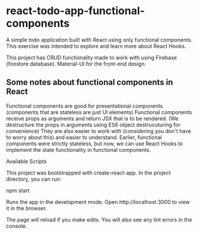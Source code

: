 # react-todo-app-functional-components

A simple todo application built with React using only functional components. This exercise was intended to explore and learn more about React Hooks.

This project has CRUD functionality made to work with using Firebase (firestore database). Material-UI for the front-end design.

## Some notes about functional components in React

Functional components are good for presentational components (components that are stateless are just UI elements)
Functional components receive props as arguments and return JSX that is to be rendered. (We destructure the props in arguments using ES6 object destrucuturing for convenience)
They are also easier to work with (considering you don't have to worry about this) and easier to understand.
Earlier, functional components were strictly stateless, but now, we can use React Hooks to implement the state functionality in functional components.

Available Scripts

This project was bootstrapped with create-react-app. In the project directory, you can run:

npm start

Runs the app in the development mode. Open http://localhost:3000 to view it in the browser.

The page will reload if you make edits. You will also see any lint errors in the console.

